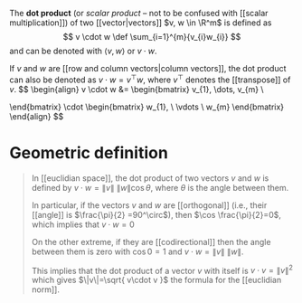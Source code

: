 

The **dot product** (or *scalar product* – not to be confused with [[scalar multiplication]]) of two [[vector|vectors]] $v, w \in \R^m$ is defined as
$$
v \cdot w \def \sum_{i=1}^{m}{v_{i}w_{i}}
$$
and can be denoted with $\langle v, w \rangle$ or $v \cdot w$.

If $v$ and $w$ are [[row and column vectors|column vectors]], the dot product can also be denoted as $v \cdot w =v^\top w$, where $v^\top$ denotes the [[transpose]] of $v$.
$$
\begin{align}
v \cdot w &=
\begin{bmatrix}
v_{1}, \dots, v_{m} \\

\end{bmatrix}
\cdot
\begin{bmatrix}
w_{1}, \\
\vdots \\
w_{m}
\end{bmatrix}
\end{align}
$$

# Geometric definition
> In [[euclidian space]], the dot product of two vectors $v$ and $w$ is defined by $v \cdot w = \|v\| \ \|w\| \cos\theta$, where $\theta$ is the angle between them.
> 
> In particular, if the vectors $v$ and $w$ are [[orthogonal]] (i.e., their [[angle]] is $\frac{\pi}{2} =90^\circ$), then $\cos \frac{\pi}{2}=0$, which implies that $v\cdot w =0$
> 
> On the other extreme, if they are [[codirectional]] then the angle between them is zero with $\cos 0=1$ and $v\cdot w=\|v\| \ \|w\|$. 
> 
> This implies that the dot product of a vector $v$ with itself is $v\cdot v=\|v\|^2$ which gives $\|v\|=\sqrt{ v\cdot v }$ the formula for the [[euclidian norm]].

